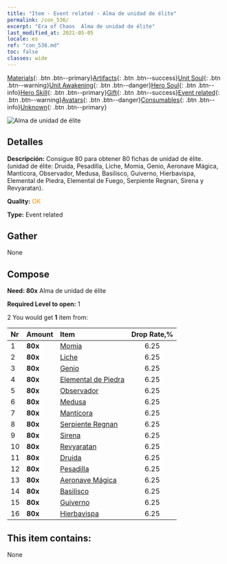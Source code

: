 ```yaml
---
title: "Item - Event related - Alma de unidad de élite"
permalink: /con_536/
excerpt: "Era of Chaos  Alma de unidad de élite"
last_modified_at: 2021-05-05
locale: es
ref: "con_536.md"
toc: false
classes: wide
---
```

 [Materials](/ItemsES/){: .btn .btn--primary}[Artifacts](/ItemsES/Artifacts/){: .btn .btn--success}[Unit Soul](/ItemsES/UnitSoul/){: .btn .btn--warning}[Unit Awakening](/ItemsES/UnitAwakening/){: .btn .btn--danger}[Hero Soul](/ItemsES/HeroSoul/){: .btn .btn--info}[Hero Skill](/ItemsES/HeroSkill/){: .btn .btn--primary}[Gift](/ItemsES/Gift/){: .btn .btn--success}[Event related](/ItemsES/Events/){: .btn .btn--warning}[Avatars](/ItemsES/Avatars/){: .btn .btn--danger}[Consumables](/ItemsES/Consumables/){: .btn .btn--info}[Unknown](/ItemsES/Unknown/){: .btn .btn--primary}

 ![Alma de unidad de élite](/images/t/i_10022.png)

## Detalles
 **Descripción:** Consigue 80 para obtener 80 fichas de unidad de élite. (unidad de élite: Druida, Pesadilla, Liche, Momia, Genio, Aeronave Mágica, Mantícora, Observador, Medusa, Basilisco, Guiverno, Hierbavispa, Elemental de Piedra, Elemental de Fuego, Serpiente Regnan, Sirena y Revyaratan).

 **Quality:** <span style="color: #FF8C00">OK</span>

 **Type:** Event related

## Gather

  None

## Compose

 **Need: 80x** Alma de unidad de élite

 **Required Level to open:** 1

 2 You would get **1** item  from:

  | Nr | Amount |     Item    | Drop Rate,% |
  |:---|:-------|:------------|:---------:|
  | 1 |  **80x** | [Momia](/ItemsES/unt_215/) | 6.25 | 
  | 2 |  **80x** | [Liche](/ItemsES/unt_212/) | 6.25 | 
  | 3 |  **80x** | [Genio](/ItemsES/unt_239/) | 6.25 | 
  | 4 |  **80x** | [Elemental de Piedra](/ItemsES/unt_266/) | 6.25 | 
  | 5 |  **80x** | [Observador](/ItemsES/unt_246/) | 6.25 | 
  | 6 |  **80x** | [Medusa](/ItemsES/unt_247/) | 6.25 | 
  | 7 |  **80x** | [Mantícora](/ItemsES/unt_249/) | 6.25 | 
  | 8 |  **80x** | [Serpiente Regnan](/ItemsES/unt_276/) | 6.25 | 
  | 9 |  **80x** | [Sirena](/ItemsES/unt_277/) | 6.25 | 
  | 10 |  **80x** | [Revyaratan](/ItemsES/unt_280/) | 6.25 | 
  | 11 |  **80x** | [Druida](/ItemsES/unt_206/) | 6.25 | 
  | 12 |  **80x** | [Pesadilla](/ItemsES/unt_233/) | 6.25 | 
  | 13 |  **80x** | [Aeronave Mágica](/ItemsES/unt_242/) | 6.25 | 
  | 14 |  **80x** | [Basilisco](/ItemsES/unt_256/) | 6.25 | 
  | 15 |  **80x** | [Guiverno](/ItemsES/unt_258/) | 6.25 | 
  | 16 |  **80x** | [Hierbavispa](/ItemsES/unt_260/) | 6.25 | 


## This item contains:

  None


